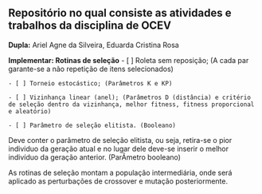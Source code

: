 ## Repositório no qual consiste as atividades e trabalhos da disciplina de OCEV

**Dupla:**
    Ariel Agne da Silveira,
    Eduarda Cristina Rosa

**Implementar: Rotinas de seleção**
    - [ ] Roleta sem reposição; (A cada par garante-se a não repetição de itens selecionados)

    - [ ] Torneio estocástico; (Parâmetros K e KP)

    - [ ] Vizinhança linear (anel); (Parâmetros D (distância) e critério de seleção dentro da vizinhança, melhor fitness, fitness proporcional e aleatório)
    
    - [ ] Parâmetro de seleção elitista. (Booleano)


Deve conter o parâmetro de seleção elitista, ou seja, retira-se o pior individuo da geração atual e no lugar dele deve-se inserir o melhor indivíduo da geração anterior. (ParÂmetro booleano)

As rotinas de seleção montam a população intermediária, onde será aplicado as perturbações de crossover e mutação posteriormente.